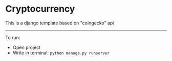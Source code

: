 # Cryptocurrency

This is a django template based on "coingecko" api

---
To run:

- Open project
- Write in terminal:
    ``python manage.py runserver``

